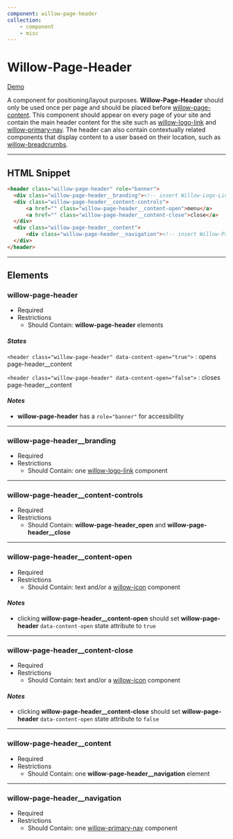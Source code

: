 ```yaml
---
component: willow-page-header
collection: 
    - component
    - misc
---
```

# **Willow-Page-Header**

[Demo](http://codepen.io/team/UnumUX/pen/qrRNjM)

A component for positioning/layout purposes.  **Willow-Page-Header** should only be used once per page and should be placed before [willow-page-content](../page-content). This component should appear on every page of your site and contain the main header content for the site such as [willow-logo-link](../logo-link) and [willow-primary-nav](../primary-nav). The header can also contain contextually related components that display content to a user based on their location, such as [willow-breadcrumbs](../breadcrumbs).

---

## HTML Snippet

```html
<header class="willow-page-header" role="banner">
  <div class="willow-page-header__branding"><!-- insert Willow-Logo-Link Component Here --></div>
  <div class="willow-page-header__content-controls">
      <a href="" class="willow-page-header__content-open">menu</a>
      <a href="" class="willow-page-header__content-close">close</a>
  </div>
  <div class="willow-page-header__content">
      <div class="willow-page-header__navigation"><!-- insert Willow-Primary-Nav Component Here --></div>
  </div>
</header>
```

---

## Elements

### willow-page-header

- Required
- Restrictions
  - Should Contain: **willow-page-header** elements

#### _States_

`<header class="willow-page-header" data-content-open="true">` : opens page-header__content

`<header class="willow-page-header" data-content-open="false">` : closes page-header__content

#### _Notes_

- **willow-page-header** has a `role="banner"` for accessibility

---

### willow-page-header__branding

- Required
- Restrictions
  - Should Contain: one [willow-logo-link](../logo-link) component

---

### willow-page-header__content-controls

- Required
- Restrictions
  - Should Contain: **willow-page-header_open** and **willow-page-header__close**

---

### willow-page-header__content-open

- Required
- Restrictions
  - Should Contain: text and/or a [willow-icon](../icons) component

#### _Notes_

- clicking **willow-page-header__content-open** should set **willow-page-header** `data-content-open` state attribute to `true`

---

### willow-page-header__content-close

- Required
- Restrictions
  - Should Contain: text and/or a [willow-icon](../icons) component

#### _Notes_

- clicking **willow-page-header__content-close** should set **willow-page-header** `data-content-open` state attribute to `false`

---

### willow-page-header__content

- Required
- Restrictions
  - Should Contain: one **willow-page-header__navigation** element

---

### willow-page-header__navigation

- Required
- Restrictions
  - Should Contain: one [willow-primary-nav](../primary-nav) component